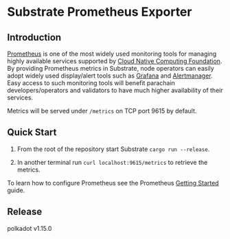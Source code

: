 # Substrate Prometheus Exporter

## Introduction

[Prometheus](https://prometheus.io/) is one of the most widely used monitoring tools for managing highly available
services supported by [Cloud Native Computing Foundation](https://www.cncf.io/). By providing Prometheus metrics in
Substrate, node operators can easily adopt widely used display/alert tools such as [Grafana](https://grafana.com/) and
[Alertmanager](https://prometheus.io/docs/alerting/alertmanager/). Easy access to such monitoring tools will benefit
parachain developers/operators and validators to have much higher availability of their services.

Metrics will be served under `/metrics` on TCP port 9615 by default.

## Quick Start

1. From the root of the repository start Substrate `cargo run --release`.

2. In another terminal run `curl localhost:9615/metrics` to retrieve the metrics.

To learn how to configure Prometheus see the Prometheus [Getting
Started](https://prometheus.io/docs/prometheus/latest/getting_started/) guide.


## Release

polkadot v1.15.0
